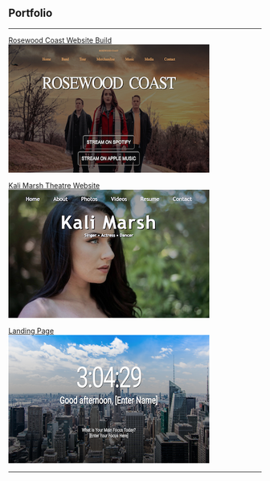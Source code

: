## Portfolio

---

<!--### Category Name 1 -->

[Rosewood Coast Website Build](/Projects/Rosewood_Coast)
<br>
<a href="https://zss3.github.io/Projects/Rosewood_Coast"> 
<img src="images/rosewood_coast_thumb.png"/> </a>


[Kali Marsh Theatre Website](/Website/Projects/Kali_Website/index)
<br>
<a href="https://zss3.github.io/Website/Projects/Kali_Website/index">
<img src="images/kali_site_thumb.png"/> </a>


[Landing Page](https://zss3.github.io/landing_page/landing)
<br>
<a href= "https://zss3.github.io/landing_page/landing">
<img src="images/landing_image.png"/> </a>



<!--### Category Name 2 empty commit

<!--- [Project 1 Title](http://example.com/)
- [Project 2 Title](http://example.com/)
- [Project 3 Title](http://example.com/)
- [Project 4 Title](http://example.com/)
- [Project 5 Title](http://example.com/) -->





---
<!-- <p style="font-size:11px">Page template forked from <a href="https://github.com/evanca/quick-portfolio">evanca</a></p> -->
<!-- Remove above link if you don't want to attibute -->
